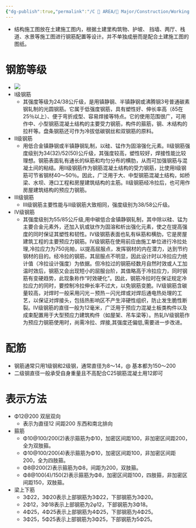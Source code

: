 ```yaml
---
{"dg-publish":true,"permalink":"/C 📔 AREA/🌳 Major/Construction/Working Drawing/结构施工图/","title":"结构施工图","noteIcon":"2","created":"2024-10-09T09:33:04.000+08:00","updated":"2024-11-29T00:18:08.345+08:00"}
---
```


- 结构施工图放在土建施工图内，根据土建里构筑物、护坡、 挡墙、两厅、栈道、水景等施工图进行钢筋配置等设计。并不单独成册而是配合土建施工图的图纸。  
# 钢筋等级  
-   ![](https://api2.mubu.com/v3/document_image/82d2dc4e-1a78-49a5-8577-44d6622ba672-20454557.jpg)  
-   Ⅰ级钢筋  
	-   其强度等级为24/38公斤级，是用镇静钢、半镇静钢或沸腾钢3号普通碳素钢轧制的光圆钢筋。它属于低强度钢筋，具有塑性好、伸长率高（δ5在25％以上）、便于弯折成型、容易焊接等特点。它的使用范围很广，可用作中、小型钢筋混凝土结构的主要受力钢筋，构件的箍筋，钢、木结构的拉杆等。盘条钢筋还可作为冷拔低碳钢丝和双钢筋的原料。  
-   Ⅱ级钢筋  
	-   用低合金镇静钢或半镇静钢轧制，以硅、锰作为固溶强化元素。Ⅱ级钢筋强度级别为34(32)/52(50)公斤级，其强度较高，塑性较好，焊接性能比较理想。钢筋表面轧有通长的纵筋和均匀分布的横肋，从而可加强钢筋与混凝土间的粘结。用Ⅱ级钢筋作为钢筋混凝土结构的受力钢筋，比使用Ⅰ级钢筋可节省钢材40～50％。因此，广泛用于大、中型钢筋混凝土结构，如桥梁、水坝、港口工程和房屋建筑结构的主筋。Ⅱ级钢筋经冷拉后，也可用作房屋建筑结构的预应力钢筋。  
-   Ⅲ级钢筋  
	-   Ⅲ级钢筋主要性能与Ⅱ级钢筋大致相同，强度级别为38/58公斤级。  
-   Ⅳ级钢筋  
	-   其强度级别为55/85公斤级,用中碳低合金镇静钢轧制，其中除以硅、锰为主要合金元素外，还加入钒或钛作为固溶和析出强化元素，使之在提高强度的同时保证其塑性和韧性。Ⅳ级钢筋表面也轧有纵筋和横肋，它是房屋建筑工程的主要预应力钢筋。Ⅳ级钢筋在使用前应由施工单位进行冷拉处理,冷拉应力为750兆帕，以提高屈服点，发挥钢材的内在潜力，达到节约钢材的目的。经冷拉的钢筋，其屈服点不明显，因此设计时以冷拉应力统计值（冷拉设计强度）为依据。但冷拉过的钢筋经数月自然时效或人工加温时效后，钢筋又会出现短小的屈服台阶，其值略高于冷拉应力，同时钢筋有变硬趋势，此现象称作“时效硬化”。因此，钢筋冷拉时在保证规定冷拉应力的同时，要控制冷拉伸长率不过大，以免钢筋变脆。Ⅳ级钢筋含碳量较高，对焊时一般采用闪光－预热－闪光焊或对焊后通电热处理的工艺，以保证对焊接头，包括热影响区不产生淬硬性组织，防止发生脆性断裂。Ⅳ级钢筋的直径一般为12毫米，广泛用于预应力混凝土板类构件以及成束配置用于大型预应力建筑构件（如屋架、吊车梁等）。热轧Ⅳ级钢筋作为预应力钢筋使用时，尚需冷拉、焊接,其强度还偏低,需要进一步改进。  
# 配筋  
-   钢筋通常只用1级钢和2级钢，通常直径为8～14，@ 基本都为150～200  
-   二级钢直径一般承受自身重量且不高配合C25钢筋混凝土用12即可  
# 表示方法  
-   Φ12@200 双层双向  
	-   表示为直径12 间距200 东西和南北排向  
-   箍筋  
	-   Φ10@100/200(2)表示箍筋为Φ10，加密区间距100，非加密区间距200，全为双肢箍。  
	-   Φ10@100/200(4)表示箍筋为Φ10，加密区间距100，非加密区间距200，全为四肢箍。  
	-   Φ8@200(2)表示箍筋为Φ8，间距为200，双肢箍。  
	-   Φ8@100(4)/150(2)表示箍筋为Φ8，加密区间距100，四肢箍，非加密区间距150，双肢箍。  
-   梁上下筋  
	-   3Φ22，3Φ20表示上部钢筋为3Φ22，下部钢筋为3Φ20。  
	-   2Φ12，3Φ18表示上部钢筋为2φ12，下部钢筋为3Φ18。  
	-   4Φ25，4Φ25表示上部钢筋为4Φ25，下部钢筋为4Φ25。  
	-   3Φ25，5Φ25表示上部钢筋为3Φ25，下部钢筋为5Φ25。